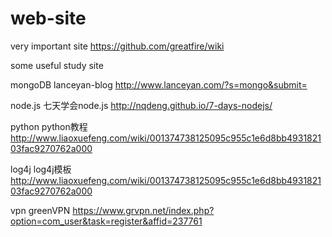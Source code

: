 # web-site

very  important site
https://github.com/greatfire/wiki

some useful study site

mongoDB 
lanceyan-blog http://www.lanceyan.com/?s=mongo&submit=

node.js 
七天学会node.js http://nqdeng.github.io/7-days-nodejs/

python
python教程 http://www.liaoxuefeng.com/wiki/001374738125095c955c1e6d8bb493182103fac9270762a000

log4j
log4j模板 http://www.liaoxuefeng.com/wiki/001374738125095c955c1e6d8bb493182103fac9270762a000

vpn 
greenVPN https://www.grvpn.net/index.php?option=com_user&task=register&affid=237761
